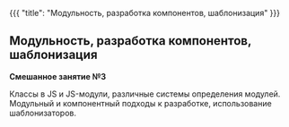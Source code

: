 {{{
	"title": "Модульность, разработка компонентов, шаблонизация"
}}}

## Модульность, разработка компонентов, шаблонизация
__Смешанное занятие №3__

Классы в JS и JS-модули, различные системы определения модулей. Модульный и компонентный подходы к разработке, использование шаблонизаторов.
